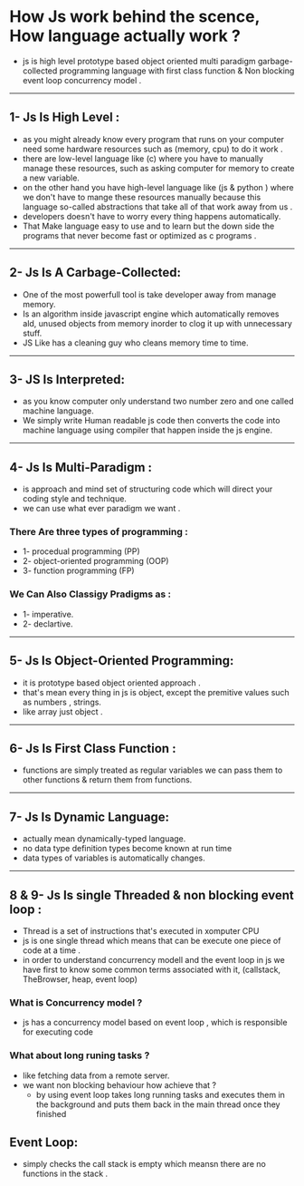 # How Js work behind the scence, How language actually work ?

- js is high level prototype based object oriented multi paradigm garbage-collected programming language with first class function & Non blocking event loop concurrency model .
<hr>

## 1- Js Is High Level :

- as you might already know every program that runs on your computer need some hardware resources such as (memory, cpu) to do it work .
- there are low-level language like (c) where you have to manually manage these resources, such as asking computer for memory to create a new variable.
- on the other hand you have high-level language like (js & python ) where we don't have to mange these resources manually because this language so-called abstractions that take all of that work away from us .
- developers doesn't have to worry every thing happens automatically.
- That Make language easy to use and to learn but the down side the programs that never become fast or optimized as c programs .
<hr>

## 2- Js Is A Carbage-Collected:

- One of the most powerfull tool is take developer away from manage memory.
- Is an algorithm inside javascript engine which automatically removes ald, unused objects from memory inorder to clog it up with unnecessary stuff.
- JS Like has a cleaning guy who cleans memory time to time.

<hr>

## 3- JS Is Interpreted:

- as you know computer only understand two number zero and one called machine language.
- We simply write Human readable js code then converts the code into machine language using compiler that happen inside the js engine.

<hr>

## 4- Js Is Multi-Paradigm :

- is approach and mind set of structuring code which will direct your coding style and technique.
- we can use what ever paradigm we want .

### There Are three types of programming :

- 1- procedual programming (PP)
- 2- object-oriented programming (OOP)
- 3- function programming (FP)

### We Can Also Classigy Pradigms as :

- 1- imperative.
- 2- declartive.

<hr>

## 5- Js Is Object-Oriented Programming:

- it is prototype based object oriented approach .
- that's mean every thing in js is object, except the premitive values such as numbers , strings.
- like array just object .
<hr>

## 6- Js Is First Class Function :

- functions are simply treated as regular variables we can pass them to other functions & return them from functions.

<hr>

## 7- Js Is Dynamic Language:

- actually mean dynamically-typed language.
- no data type definition types become known at run time
- data types of variables is automatically changes.
<hr>

## 8 & 9- Js Is single Threaded & non blocking event loop :

- Thread is a set of instructions that's executed in xomputer CPU
- js is one single thread which means that can be execute one piece of code at a time .
- in order to understand concurrency modell and the event loop in js we have first to know some common terms associated with it, (callstack, TheBrowser, heap, event loop)

### What is Concurrency model ?

- js has a concurrency model based on event loop , which is responsible for executing code

### What about long runing tasks ?

- like fetching data from a remote server.
- we want non blocking behaviour how achieve that ?
  - by using event loop takes long running tasks and executes them in the background and puts them back in the main thread once they finished

## Event Loop:

- simply checks the call stack is empty which meansn there are no functions in the stack .
